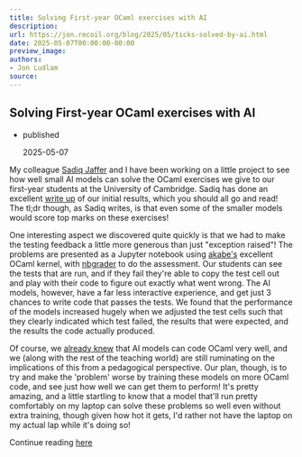 ```yaml
---
title: Solving First-year OCaml exercises with AI
description:
url: https://jon.recoil.org/blog/2025/05/ticks-solved-by-ai.html
date: 2025-05-07T00:00:00-00:00
preview_image:
authors:
- Jon Ludlam
source:
---
```


<section><h1><a href="https://jon.recoil.org/atom.xml#solving-first-year-ocaml-exercises-with-ai" class="anchor"></a>Solving First-year OCaml exercises with AI</h1><ul class="at-tags"><li class="published"><span class="at-tag">published</span> <p>2025-05-07</p></li></ul><p>My colleague <a href="https://toao.com">Sadiq Jaffer</a> and I have been working on a little project to see how well small AI models can solve the OCaml exercises we give to our first-year students at the University of Cambridge. Sadiq has done an excellent <a href="https://toao.com/blog/ocaml-local-code-models">write up</a> of our initial results, which you should all go and read! The tl;dr though, as Sadiq writes, is that even some of the smaller models would score top marks on these exercises!</p><p>One interesting aspect we discovered quite quickly is that we had to make the testing feedback a little more generous than just "exception raised"! The problems are presented as a Jupyter notebook using <a href="https://github.com/akabe">akabe's</a> excellent OCaml kernel, with <a href="https://nbgrader.readthedocs.io/en/stable/">nbgrader</a> to do the assessment. Our students can see the tests that are run, and if they fail they're able to copy the test cell out and play with their code to figure out exactly what went wrong. The AI models, however, have a far less interactive experience, and get just 3 chances to write code that passes the tests. We found that the performance of the models increased hugely when we adjusted the test cells such that they clearly indicated which test failed, the results that were expected, and the results the code actually produced.</p><p>Of course, we <a href="https://anil.recoil.org/notes/claude-copilot-sandbox">already knew</a> that AI models can code OCaml very well, and we (along with the rest of the teaching world) are still ruminating on the implications of this from a pedagogical perspective. Our plan, though, is to try and make the 'problem' worse by training these models on more OCaml code, and see just how well we can get them to perform! It's pretty amazing, and a little startling to know that a model that'll run pretty comfortably on my laptop can solve these problems so well even without extra training, though given how hot it gets, I'd rather not have the laptop on my actual lap while it's doing so!</p></section><p>Continue reading <a href="https://jon.recoil.org/blog/2025/05/ticks-solved-by-ai.html">here</a></p>
